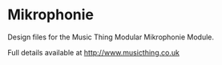 # Mikrophonie

Design files for the Music Thing Modular Mikrophonie Module.  

Full details available at http://www.musicthing.co.uk 